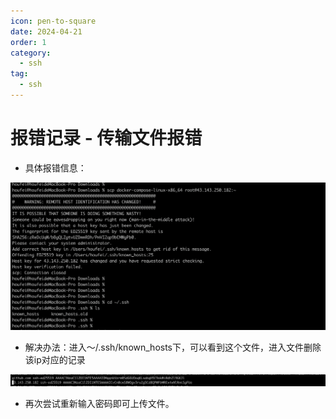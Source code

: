```yaml
---
icon: pen-to-square
date: 2024-04-21
order: 1
category:
  - ssh
tag:
  - ssh
---
```

# 报错记录 - 传输文件报错

- 具体报错信息：

![image-20230319162747033](./images/image-20230319162747033.png)

- 解决办法：进入～/.ssh/known_hosts下，可以看到这个文件，进入文件删除该ip对应的记录

![image-20230319162549353](./images/image-20230319162549353.png)

- 再次尝试重新输入密码即可上传文件。